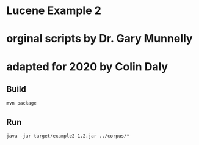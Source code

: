 # Lucene Example 2
# orginal scripts by Dr. Gary Munnelly
# adapted for 2020 by Colin Daly

## Build

```mvn package```

## Run

```java -jar target/example2-1.2.jar ../corpus/*```
